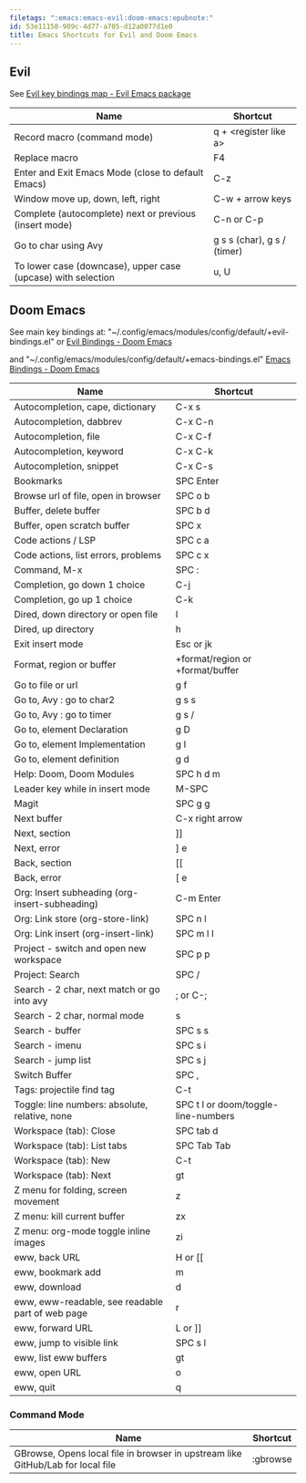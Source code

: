 ```yaml
---
filetags: ":emacs:emacs-evil:doom-emacs:epubnote:"
id: 53e11158-909c-4d77-a705-d12a0077d1e0
title: Emacs Shortcuts for Evil and Doom Emacs
---
```


## Evil

See [Evil key bindings map - Evil Emacs
package](https://github.com/emacs-evil/evil/blob/master/evil-maps.el)

| Name | Shortcut |
|----|----|
| Record macro (command mode) | q + \<register like a\> |
| Replace macro | F4 |
| Enter and Exit Emacs Mode (close to default Emacs) | C-z |
| Window move up, down, left, right | C-w + arrow keys |
| Complete (autocomplete) next or previous (insert mode) | C-n or C-p |
| Go to char using Avy | g s s (char), g s / (timer) |
| To lower case (downcase), upper case (upcase) with selection | u, U |

## Doom Emacs

See main key bindings at:
"~/.config/emacs/modules/config/default/+evil-bindings.el" or [Evil
Bindings - Doom
Emacs](https://github.com/doomemacs/doomemacs/blob/master/modules/config/default/+evil-bindings.el)

and "~/.config/emacs/modules/config/default/+emacs-bindings.el" [Emacs
Bindings - Doom
Emacs](https://github.com/doomemacs/doomemacs/blob/master/modules/config/default/%2Bemacs-bindings.el)

| Name | Shortcut |
|----|----|
| Autocompletion, cape, dictionary | C-x s |
| Autocompletion, dabbrev | C-x C-n |
| Autocompletion, file | C-x C-f |
| Autocompletion, keyword | C-x C-k |
| Autocompletion, snippet | C-x C-s |
| Bookmarks | SPC Enter |
| Browse url of file, open in browser | SPC o b |
| Buffer, delete buffer | SPC b d |
| Buffer, open scratch buffer | SPC x |
| Code actions / LSP | SPC c a |
| Code actions, list errors, problems | SPC c x |
| Command, M-x | SPC : |
| Completion, go down 1 choice | C-j |
| Completion, go up 1 choice | C-k |
| Dired, down directory or open file | l |
| Dired, up directory | h |
| Exit insert mode | Esc or jk |
| Format, region or buffer | +format/region or +format/buffer |
| Go to file or url | g f |
| Go to, Avy : go to char2 | g s s |
| Go to, Avy : go to timer | g s / |
| Go to, element Declaration | g D |
| Go to, element Implementation | g I |
| Go to, element definition | g d |
| Help: Doom, Doom Modules | SPC h d m |
| Leader key while in insert mode | M-SPC |
| Magit | SPC g g |
| Next buffer | C-x right arrow |
| Next, section | \]\] |
| Next, error | \] e |
| Back, section | \[\[ |
| Back, error | \[ e |
| Org: Insert subheading (org-insert-subheading) | C-m Enter |
| Org: Link store (org-store-link) | SPC n l |
| Org: Link insert (org-insert-link) | SPC m l l |
| Project - switch and open new workspace | SPC p p |
| Project: Search | SPC / |
| Search - 2 char, next match or go into avy | ; or C-; |
| Search - 2 char, normal mode | s |
| Search - buffer | SPC s s |
| Search - imenu | SPC s i |
| Search - jump list | SPC s j |
| Switch Buffer | SPC , |
| Tags: projectile find tag | C-t |
| Toggle: line numbers: absolute, relative, none | SPC t l or doom/toggle-line-numbers |
| Workspace (tab): Close | SPC tab d |
| Workspace (tab): List tabs | SPC Tab Tab |
| Workspace (tab): New | C-t |
| Workspace (tab): Next | gt |
| Z menu for folding, screen movement | z |
| Z menu: kill current buffer | zx |
| Z menu: org-mode toggle inline images | zi |
| eww, back URL | H or \[\[ |
| eww, bookmark add | m |
| eww, download | d |
| eww, eww-readable, see readable part of web page | r |
| eww, forward URL | L or \]\] |
| eww, jump to visible link | SPC s l |
| eww, list eww buffers | gt |
| eww, open URL | o |
| eww, quit | q |

### Command Mode

| Name | Shortcut |
|----|----|
| GBrowse, Opens local file in browser in upstream like GitHub/Lab for local file | :gbrowse |
